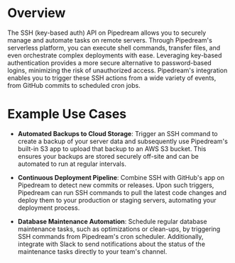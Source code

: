 # Overview

The SSH (key-based auth) API on Pipedream allows you to securely manage and automate tasks on remote servers. Through Pipedream's serverless platform, you can execute shell commands, transfer files, and even orchestrate complex deployments with ease. Leveraging key-based authentication provides a more secure alternative to password-based logins, minimizing the risk of unauthorized access. Pipedream's integration enables you to trigger these SSH actions from a wide variety of events, from GitHub commits to scheduled cron jobs.

# Example Use Cases

- **Automated Backups to Cloud Storage**: Trigger an SSH command to create a backup of your server data and subsequently use Pipedream's built-in S3 app to upload that backup to an AWS S3 bucket. This ensures your backups are stored securely off-site and can be automated to run at regular intervals.

- **Continuous Deployment Pipeline**: Combine SSH with GitHub's app on Pipedream to detect new commits or releases. Upon such triggers, Pipedream can run SSH commands to pull the latest code changes and deploy them to your production or staging servers, automating your deployment process.

- **Database Maintenance Automation**: Schedule regular database maintenance tasks, such as optimizations or clean-ups, by triggering SSH commands from Pipedream's cron scheduler. Additionally, integrate with Slack to send notifications about the status of the maintenance tasks directly to your team's channel.

